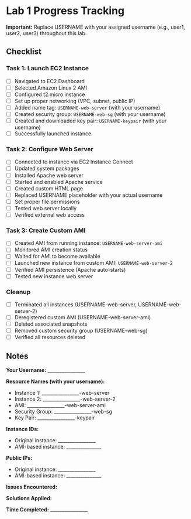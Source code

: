 # Lab 1 Progress Tracking

**Important:** Replace USERNAME with your assigned username (e.g., user1, user2, user3) throughout this lab.

## Checklist

### Task 1: Launch EC2 Instance
- [ ] Navigated to EC2 Dashboard
- [ ] Selected Amazon Linux 2 AMI
- [ ] Configured t2.micro instance
- [ ] Set up proper networking (VPC, subnet, public IP)
- [ ] Added name tag: `USERNAME-web-server` (with your username)
- [ ] Created security group: `USERNAME-web-sg` (with your username)
- [ ] Created and downloaded key pair: `USERNAME-keypair` (with your username)
- [ ] Successfully launched instance

### Task 2: Configure Web Server
- [ ] Connected to instance via EC2 Instance Connect
- [ ] Updated system packages
- [ ] Installed Apache web server
- [ ] Started and enabled Apache service
- [ ] Created custom HTML page
- [ ] Replaced USERNAME placeholder with your actual username
- [ ] Set proper file permissions
- [ ] Tested web server locally
- [ ] Verified external web access

### Task 3: Create Custom AMI
- [ ] Created AMI from running instance: `USERNAME-web-server-ami`
- [ ] Monitored AMI creation status
- [ ] Waited for AMI to become available
- [ ] Launched new instance from custom AMI: `USERNAME-web-server-2`
- [ ] Verified AMI persistence (Apache auto-starts)
- [ ] Tested new instance web server

### Cleanup
- [ ] Terminated all instances (USERNAME-web-server, USERNAME-web-server-2)
- [ ] Deregistered custom AMI (USERNAME-web-server-ami)
- [ ] Deleted associated snapshots
- [ ] Removed custom security group (USERNAME-web-sg)
- [ ] Verified all resources deleted

## Notes

**Your Username:** ________________

**Resource Names (with your username):**
- Instance 1: ________________-web-server
- Instance 2: ________________-web-server-2
- AMI: ________________-web-server-ami
- Security Group: ________________-web-sg
- Key Pair: ________________-keypair

**Instance IDs:**
- Original instance: ________________
- AMI-based instance: _______________

**Public IPs:**
- Original instance: ________________
- AMI-based instance: _______________

**Issues Encountered:**


**Solutions Applied:**


**Time Completed:** ________________

